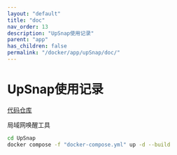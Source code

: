 ```yaml
---
layout: "default"
title: "doc"
nav_order: 13
description: "UpSnap使用记录"
parent: "app"
has_children: false
permalink: "/docker/app/upSnap/doc/"
---
```


# UpSnap使用记录

[代码仓库](https://github.com/seriousm4x/UpSnap.git)

局域网唤醒工具

```bash
cd UpSnap
docker compose -f "docker-compose.yml" up -d --build
```
